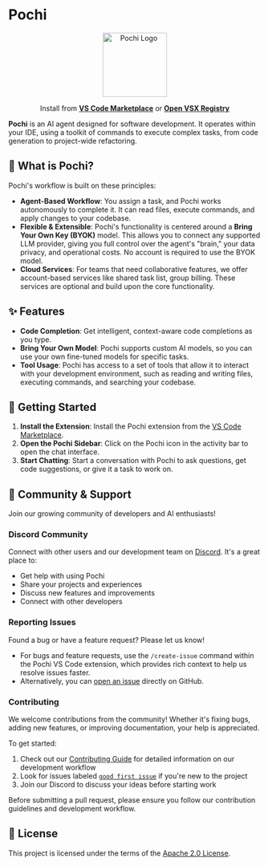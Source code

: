 # Pochi

<p align="center">
  <img src="https://github.com/TabbyML/pochi/blob/main/packages/vscode/assets/icons/logo128.png?raw=true" alt="Pochi Logo" width="128"/>
</p>

<p align="center">
  Install from <a href="https://marketplace.visualstudio.com/items?itemName=TabbyML.pochi"><strong>VS Code Marketplace</strong></a> or <a href="https://open-vsx.org/extension/TabbyML/pochi"><strong>Open VSX Registry</strong></a>
</p>

**Pochi** is an AI agent designed for software development. It operates within your IDE, using a toolkit of commands to execute complex tasks, from code generation to project-wide refactoring.

## 📖 What is Pochi?

Pochi's workflow is built on these principles:

- **Agent-Based Workflow**: You assign a task, and Pochi works autonomously to complete it. It can read files, execute commands, and apply changes to your codebase.
- **Flexible & Extensible**: Pochi's functionality is centered around a **Bring Your Own Key (BYOK)** model. This allows you to connect any supported LLM provider, giving you full control over the agent's "brain," your data privacy, and operational costs. No account is required to use the BYOK model.
- **Cloud Services**: For teams that need collaborative features, we offer account-based services like shared task list, group billing. These services are optional and build upon the core functionality.

## ✨ Features

- **Code Completion**: Get intelligent, context-aware code completions as you type.
- **Bring Your Own Model**: Pochi supports custom AI models, so you can use your own fine-tuned models for specific tasks.
- **Tool Usage**: Pochi has access to a set of tools that allow it to interact with your development environment, such as reading and writing files, executing commands, and searching your codebase.

## 🚀 Getting Started

1.  **Install the Extension**: Install the Pochi extension from the [VS Code Marketplace](https://marketplace.visualstudio.com/items?itemName=TabbyML.pochi).
2.  **Open the Pochi Sidebar**: Click on the Pochi icon in the activity bar to open the chat interface.
3.  **Start Chatting**: Start a conversation with Pochi to ask questions, get code suggestions, or give it a task to work on.

## 💬 Community & Support

Join our growing community of developers and AI enthusiasts!

### Discord Community

Connect with other users and our development team on [Discord](https://discord.com/invite/tWF66yr8NQ). It's a great place to:

- Get help with using Pochi
- Share your projects and experiences
- Discuss new features and improvements
- Connect with other developers

### Reporting Issues

Found a bug or have a feature request? Please let us know!

- For bugs and feature requests, use the `/create-issue` command within the Pochi VS Code extension, which provides rich context to help us resolve issues faster.
- Alternatively, you can [open an issue](https://github.com/TabbyML/pochi/issues) directly on GitHub.

### Contributing

We welcome contributions from the community! Whether it's fixing bugs, adding new features, or improving documentation, your help is appreciated.

To get started:

1. Check out our [Contributing Guide](CONTRIBUTING.md) for detailed information on our development workflow
2. Look for issues labeled [`good first issue`](https://github.com/TabbyML/pochi/issues?q=is%3Aissue+is%3Aopen+label%3A"good+first+issue") if you're new to the project
3. Join our Discord to discuss your ideas before starting work

Before submitting a pull request, please ensure you follow our contribution guidelines and development workflow.

## 📄 License

This project is licensed under the terms of the [Apache 2.0 License](./LICENSE).
